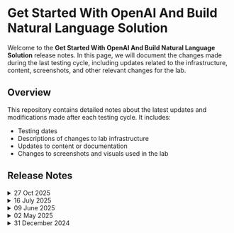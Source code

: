 # Get Started With OpenAI And Build Natural Language Solution 

Welcome to the **Get Started With OpenAI And Build Natural Language Solution** release notes. In this page, we will document the changes made during the last testing cycle, including updates related to the infrastructure, content, screenshots, and other relevant changes for the lab.

## Overview

This repository contains detailed notes about the latest updates and modifications made after each testing cycle. It includes:

- Testing dates
- Descriptions of changes to lab infrastructure
- Updates to content or documentation
- Changes to screenshots and visuals used in the lab

## Release Notes
<details>
  <summary>27 Oct 2025</summary>

### Summary of Changes

Implemented TAP process, updated Lab 01 content with the supported AI models, and reupdated the unclear screenshots to align with the new Cloudlabs UI.

### Infrastructure Changes

Updated automation to align with TAP implementation.

### Content Changes

- In Lab 01, updates to the AI models as the old models are deprecated based on theMS timeline. These updates have been incorporated to ensure consistency across the lab.
  
### Screenshot Updates

 - Minor Updates
   
    1. Screenshots have been updated as per the new Cloudlabs UI in the Getting started page. 
    2. Updated some of the images which were not clear and new images based on the AI model changes. 

### Testing Notes

- **Testing Date**: 2025-10-24
  
### Testing Scope 

-  Lab content, code functionality, UI alignment, and clarity of revised screenshots.

---
</details>


<details>
  <summary>16 July 2025</summary>

### Summary of Changes

Updated Lab 02 content and code to match the latest repository changes, and refreshed unclear screenshots to align with the new Cloudlabs UI.

### Infrastructure Changes

NA

### Content Changes

- In Lab 02, updates to the cloned repository led to changes in both content and code. These updates have been incorporated to ensure consistency across the lab.
  
### Screenshot Updates

 - Minor Updates
   
    1. Screenshots have been updated as per the new Cloudlabs UI in the Getting started page. 
    2. Updated some of the images which were not clear. 

### Testing Notes

- **Testing Date**: 2025-07-14
  
### Testing Scope 

-  Lab content, code functionality, UI alignment, and clarity of revised screenshots.

---
</details>

<details>
  <summary>09 June 2025</summary>

## Infrastructure Changes

NA

## Content Changes

NA
  
## Screenshot Updates

- **Change**: 

 - Minor Updates
   
    1. Screenshots have been updated as per new UI changes and added the numberings in few images.
    2. Getting started page has been updated as per the new UI changes.
    3. Added a few continuity images and included notes where necessary

## Testing Notes

- **Testing Date**: 2025-06-09
- **Issues Found**: NA
- **Resolved Issues**: NA

---
</details>

<details>
  <summary>02 May 2025</summary>

- **Change**: Updated the lab guide to align with recent UI changes and refined the code for a smoother library installation experience in Lab 2.

- **Testing Date**: 2025-05-02

## Infrastructure Changes

Updated VM size from b2s to D2sV3 and ip address of VM to Static with Standard sku.

## Content Changes

- **Change**: Updated the lab guide with the latest UI updates.

## Testing Notes

- **Testing Date**: 2025-05-02

---
</details>

<details>
  <summary>31 December 2024</summary>


- Major Updates 

    - **Model Deprecation**  
        - The **gpt-35-turbo version 0134** will be deprecated. New default models will be assigned based on region availability after **January 12, 2025**. 


- Minor Updates

    - Rebranded references from **Azure OpenAI Studio** to **Azure AI Foundry Portal** across all relevant modules and guides.  
    - **PowerShell Python Scripts**: Upgraded the **OpenAI package** from version **1.0.0** to **1.56.2**.  
    - **.NET SDK**: Updated from version **7** to **8**, ensuring access to the latest features.
    - Updated the **Azure Cloud Shell UI**, providing an improved and modern user experience.

---
</details>


